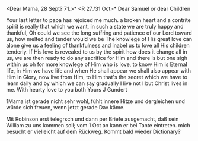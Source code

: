  <Dear Mama, 28 Sept? 71.>*
 <R 27./31 Oct>*
Dear Samuel or dear Children

Your last letter to papa has rejoiced me much. a broken heart and a contrite spirit is really that which we want, in such a state we are truly happy and thankful, Oh could we see the long suffring and patience of our Lord toward us, how melted and tender would we be The knowlege of His great love can alone give us a feeling of thankfulness and inabel us to love all His children tenderly. If His love is revealed to us by the spirit how does it change all in us, we are then ready to do any sacrifice for Him and there is but one sigh within us oh for more knowlege of Him who is love, to know Him is Eternal life, in Him we have life and when He shall appear we shall also appear with Him in Glory, now live from Him, to Him that's the secret which we have to learn daily and by which we can say gradually I live not I but Christ lives in me. With hearty love to you both  Yours J Gundert

1Mama ist gerade nicht sehr wohl, fühlt innere Hitze und dergleichen und würde sich freuen, wenn jetzt gerade Dav käme.

Mit Robinson erst telegrsch und dann per Briefe ausgemacht, daß sein William zu uns kommen soll; vom 1 Oct an kann er bei Tante eintreten. mich besucht er vielleicht auf dem Rückweg. Kommt bald wieder Dictionary? 